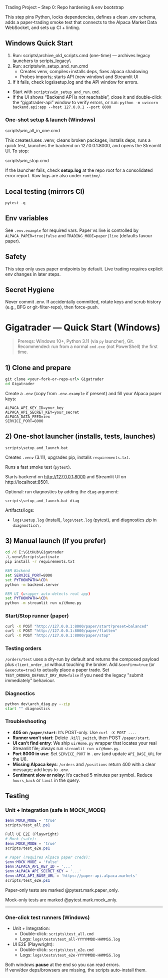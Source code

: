 Trading Project – Step 0: Repo hardening & env bootstrap

This step pins Python, locks dependencies, defines a clean .env schema, adds a paper-trading smoke test that connects to the Alpaca Market Data WebSocket, and sets up CI + linting.

## Windows Quick Start
1) Run: scripts\archive_old_scripts.cmd (one-time) — archives legacy launchers to scripts\_legacy\
2) Run: scripts\win_setup_and_run.cmd
   - Creates venv, compiles+installs deps, fixes alpaca shadowing
   - Probes imports; starts API (new window) and Streamlit UI
3) If it fails, check logs\setup.log and the API window for errors.

- Start with `scripts\win_setup_and_run.cmd`.
- If the UI shows “Backend API is not reachable”, close it and double-click the “gigatrader-api” window to verify errors, or run:
  `python -m uvicorn backend.api:app --host 127.0.0.1 --port 8000`

### One-shot setup & launch (Windows)

scripts\win_all_in_one.cmd

This creates/uses .venv, cleans broken packages, installs deps, runs a quick test, launches the backend on 127.0.0.1:8000, and opens the Streamlit UI. To stop:

scripts\win_stop.cmd

If the launcher fails, check **setup.log** at the repo root for a consolidated error report. Raw logs are also under `runtime/`.

## Local testing (mirrors CI)
```
pytest -q
```

## Env variables
See `.env.example` for required vars. Paper vs live is controlled by `ALPACA_PAPER=true|false`
and `TRADING_MODE=paper|live` (defaults favour paper).

## Safety
This step only uses paper endpoints by default. Live trading requires explicit env changes in later steps.

Secret Hygiene
--------------
Never commit .env. If accidentally committed, rotate keys and scrub history (e.g., BFG or git-filter-repo), then force-push.

# Gigatrader — Quick Start (Windows)

> Prereqs: Windows 10+, Python 3.11 (via `py` launcher), Git.  
> Recommended: run from a normal `cmd.exe` (not PowerShell) the first time.

## 1) Clone and prepare
```bat
git clone <your-fork-or-repo-url> Gigatrader
cd Gigatrader
```

Create a `.env` (copy from `.env.example` if present) and fill your Alpaca paper keys:

```env
ALPACA_API_KEY_ID=your_key
ALPACA_API_SECRET_KEY=your_secret
ALPACA_DATA_FEED=iex
SERVICE_PORT=8000
```

## 2) One-shot launcher (installs, tests, launches)
```
scripts\setup_and_launch.bat
```

Creates `.venv` (3.11), upgrades pip, installs `requirements.txt`.

Runs a fast smoke test (`pytest`).

Starts backend on http://127.0.0.1:8000 and Streamlit UI on http://localhost:8501.

Optional: run diagnostics by adding the `diag` argument:

```
scripts\setup_and_launch.bat diag
```

Artifacts/logs:

- `logs\setup.log` (install), `logs\test.log` (pytest), and diagnostics zip in `diagnostics\`.

## 3) Manual launch (if you prefer)
```bat
cd /d E:\GitHub\Gigatrader
.\.venv\Scripts\activate
pip install -r requirements.txt

REM Backend
set SERVICE_PORT=8000
set PYTHONPATH=%CD%
python -m backend.server

REM UI (wrapper auto-detects real app)
set PYTHONPATH=%CD%
python -m streamlit run ui\Home.py
```

### Start/Stop runner (paper)
```bat
curl -X POST "http://127.0.0.1:8000/paper/start?preset=balanced"
curl -X POST "http://127.0.0.1:8000/paper/flatten"
curl -X POST "http://127.0.0.1:8000/paper/stop"
```

### Testing orders

`/orders/test` uses a dry-run by default and returns the composed payload plus `client_order_id` without touching the broker. Add `&confirm=true` (or `&execute=true`) to actually place a paper trade. Set `TEST_ORDERS_DEFAULT_DRY_RUN=false` if you need the legacy "submit immediately" behaviour.

### Diagnostics
```bat
python dev\arch_diag.py --zip
start "" diagnostics
```

### Troubleshooting

- **405 on `/paper/start`**: It’s POST-only. Use `curl -X POST ...`.
- **Runner won’t start**: Delete `.kill_switch`, then POST `/paper/start`.
- **UI can’t find entry**: We ship `ui/Home.py` wrapper that locates your real Streamlit file; always run `streamlit run ui\Home.py`.
- **Port 8000 in use**: Set `SERVICE_PORT` in `.env` (and update `API_BASE_URL` for the UI).
- **Missing Alpaca keys**: `/orders` and `/positions` return 400 with a clear message; add keys to `.env`.
- **Sentiment slow or noisy**: It’s cached 5 minutes per symbol. Reduce `hours_back` or `limit` in the query.


## Testing

### Unit + Integration (safe in MOCK_MODE)
```powershell
$env:MOCK_MODE = 'true'
scripts/test_all.ps1

Full UI E2E (Playwright)
# Mock (safe):
$env:MOCK_MODE = 'true'
scripts/test_e2e.ps1

# Paper (requires Alpaca paper creds):
$env:MOCK_MODE = 'false'
$env:ALPACA_API_KEY_ID = '...'
$env:ALPACA_API_SECRET_KEY = '...'
$env:APCA_API_BASE_URL = 'https://paper-api.alpaca.markets'
scripts/test_e2e.ps1
```

Paper-only tests are marked @pytest.mark.paper_only.

Mock-only tests are marked @pytest.mark.mock_only.


---

### One-click test runners (Windows)
- Unit + Integration:
  - Double-click: `scripts\test_all.cmd`
  - Logs: `logs\tests\test_all-YYYYMMDD-HHMMSS.log`
- UI E2E (Playwright):
  - Double-click: `scripts\test_e2e.cmd`
  - Logs: `logs\tests\test_e2e-YYYYMMDD-HHMMSS.log`

Both windows **pause** at the end so you can read errors.  
If venv/dev deps/browsers are missing, the scripts auto-install them.
